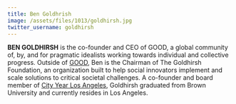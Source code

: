 ```yaml
---
title: Ben Goldhrish
image: /assets/files/1013/goldhirsh.jpg
twitter_username: goldhirsh
---
```


**BEN GOLDHIRSH** is the co\-founder and CEO of GOOD, a global community of, by, and for pragmatic idealists working towards individual and collective progress. Outside of [GOOD](http://GOOD.is), Ben is the Chairman of The Goldhirsh Foundation, an organization built to help social innovators implement and scale solutions to critical societal challenges. A co\-founder and board member of [City Year Los Angeles](http://www.cityyear.org/losangeles), Goldhirsh graduated from Brown University and currently resides in Los Angeles.
